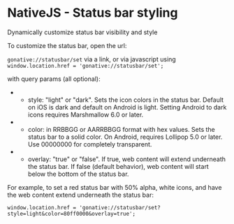 # NativeJS - Status bar styling

Dynamically customize status bar visibility and style

To customize the status bar, open the url:

`gonative://statusbar/set` via a link, or via javascript using `window.location.href = 'gonative://statusbar/set';`

with query params \(all optional\):

* - style: "light" or "dark". Sets the icon colors in the status bar. Default on iOS is dark and default on Android is light. Setting Android to dark icons requires Marshmallow 6.0 or later.
* - color: in RRBBGG or AARRBBGG format with hex values. Sets the status bar to a solid color. On Android, requires Lollipop 5.0 or later. Use 00000000 for completely transparent.
* - overlay: "true" or "false". If true, web content will extend underneath the status bar. If false \(default behavior\), web content will start below the bottom of the status bar.

For example, to set a red status bar with 50% alpha, white icons, and have the web content extend underneath the status bar:

`window.location.href = 'gonative://statusbar/set?style=light&color=80ff0000&overlay=true';`

